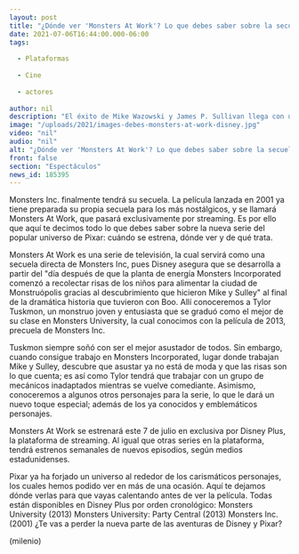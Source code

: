 ```yaml
---
layout: post
title: "¿Dónde ver 'Monsters At Work'? Lo que debes saber sobre la secuela de 'Monsters Inc'"
date: 2021-07-06T16:44:00.000-06:00
tags:
  
  - Plataformas
  
  - Cine
  
  - actores
  
author: nil
description: "El éxito de Mike Wazowski y James P. Sullivan llega con una nueva etapa en 'Monsters At Work', la esperada secuela de 'Monsters Inc'. "
image: "/uploads/2021/images-debes-monsters-at-work-disney.jpg"
video: "nil"
audio: "nil"
alt: "¿Dónde ver 'Monsters At Work'? Lo que debes saber sobre la secuela de 'Monsters Inc'"
front: false
section: "Espectáculos"
news_id: 185395
---
```


Monsters Inc. finalmente tendrá su secuela. La película lanzada en 2001 ya tiene preparada su propia secuela para los más nostálgicos, y se llamará Monsters At Work, que pasará exclusivamente por streaming. Es por ello que aquí te decimos todo lo que debes saber sobre la nueva serie del popular universo de Pixar: cuándo se estrena, dónde ver y de qué trata. 

Monsters At Work es una serie de televisión, la cual servirá como una secuela directa de Monsters Inc, pues Disney asegura que se desarrolla a partir del "día después de que la planta de energía Monsters Incorporated comenzó a recolectar risas de los niños para alimentar la ciudad de Monstruópolis gracias al descubrimiento que hicieron Mike y Sulley" al final de la dramática historia que tuvieron con Boo. Allí conoceremos a Tylor Tuskmon, un monstruo joven y entusiasta que se graduó como el mejor de su clase en Monsters University, la cual conocimos con la película de 2013, precuela de Monsters Inc. 

Tuskmon siempre soñó con ser el mejor asustador de todos. Sin embargo, cuando consigue trabajo en Monsters Incorporated, lugar donde trabajan Mike y Sulley, descubre que asustar ya no está de moda y que las risas son lo que cuenta; es así como Tylor tendrá que trabajar con un grupo de mecánicos inadaptados mientras se vuelve comediante. Asimismo, conoceremos a algunos otros personajes para la serie, lo que le dará un nuevo toque especial; además de los ya conocidos y emblemáticos personajes. 

Monsters At Work se estrenará este 7 de julio en exclusiva por Disney Plus, la plataforma de streaming. Al igual que otras series en la plataforma, tendrá estrenos semanales de nuevos episodios, según medios estadunidenses.

Pixar ya ha forjado un universo al rededor de los carismáticos personajes, los cuales hemos podido ver en más de una ocasión. Aquí te dejamos dónde verlas para que vayas calentando antes de ver la película. Todas están disponibles en Disney Plus por orden cronológico: Monsters University (2013) Monsters University: Party Central (2013) Monsters Inc. (2001) ¿Te vas a perder la nueva parte de las aventuras de Disney y Pixar? 

(milenio)